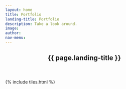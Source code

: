 ```yaml
---
layout: home
title: Portfolio
landing-title: Portfolio
description: Take a look around.
image: 
author: 
nav-menu: 
---
```


<!-- Banner -->
<section id="banner">
	<div class="inner">
		<header class="major">
			<h2>{{ page.landing-title }}</h2>
		</header>
		<!--
		<ul class="actions">
			<li><a href="#one" class="button next scrolly">View Work</a></li>
		</ul>
		-->
	</div>
</section>

<!-- Main -->
<div id="main">



<!-- One -->
{% include tiles.html %}

</div>


